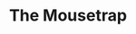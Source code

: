 ---
title: The Mousetrap
year: 1976
opening_date: 1976-03-12
closing_date: 1976-03-27
layout: productions
image:
image_caption:
image_credit:
playbill: 
category: 
Theatre: Theatre Jacksonville
Venue: Little Theatre
cast:
  Mollie Ralston: Jane Carroll
  Giles Ralston: Allen Richard Gimbel
  Christopher Wren: Jack Dillon
  Mrs. Boyle: Martha Worsley
  Major Metcalf: Bill Worsley
  Miss Casewell: Miriam Collins
  Mr. Paravicini: Marcus Greer
  Detective Sergeant Trotter: Chris Glendon
crew:
  Director: Robert Knowles
  Scene Design: Hal Henderson
  Stage Manager: Roxanne Hayward
  Lighting Design: Kelly Hart
  Lighting Technician: Barbara Stillson
  Sound Technician: Carmen Chronister
  Set Construction:
    - Mark Backer
    - Sharon Brown
    - Carmen Chronister
    - Jack Dillon
    - Scott Dunham
    - Kelly Hart
    - Roxanne Hayward
    - Tom Herrernan
    - Brenda Hollis
    - Shyla Hughes
    - Pamela Jackson
    - Merry Merritt
    - David Rayment
    - Larry Usoff
    - Eric Winters
    - Martha Worsley
  Properties:
    - Pamela Jackson
    - Sharon Brown
    - Merry Merritt
  Costumes: Gert Berman
  Publicity: Madge Bruner
  Box Office:
    - Roxanne Hayward
    - Gert Berman
    - Ann Dubow
    - Gay Duncan
    - Leonore Hart
    - Shyla Hughes
    - Pat Mullarkey
    - Barbara Stillson
    - Pat Somers
    - Esta Tkac
    - Martha Wynne
orchestra:
external_links:
---